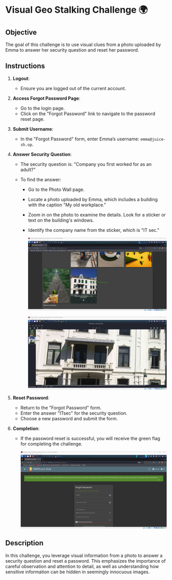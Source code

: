# Visual Geo Stalking Challenge 🌍

## Objective

The goal of this challenge is to use visual clues from a photo uploaded by Emma to answer her security question and reset her password.

## Instructions

1. **Logout**:

   - Ensure you are logged out of the current account.

2. **Access Forgot Password Page**:

   - Go to the login page.
   - Click on the "Forgot Password" link to navigate to the password reset page.

3. **Submit Username**:

   - In the "Forgot Password" form, enter Emma’s username: `emma@juice-sh.op`.

4. **Answer Security Question**:

   - The security question is: "Company you first worked for as an adult?"
   - To find the answer:

     - Go to the Photo Wall page.
     - Locate a photo uploaded by Emma, which includes a building with the caption "My old workplace."
     - Zoom in on the photo to examine the details. Look for a sticker or text on the building's windows.
     - Identify the company name from the sticker, which is "IT sec."

       ![alt text](image.png)

       ![alt text](image-2.png)

5. **Reset Password**:

   - Return to the "Forgot Password" form.
   - Enter the answer "ITsec" for the security question.
   - Choose a new password and submit the form.

6. **Completion**:

   - If the password reset is successful, you will receive the green flag for completing the challenge.

     ![alt text](image-1.png)

## Description

In this challenge, you leverage visual information from a photo to answer a security question and reset a password. This emphasizes the importance of careful observation and attention to detail, as well as understanding how sensitive information can be hidden in seemingly innocuous images.
